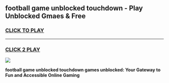 
## football game unblocked touchdown - Play Unblocked Gmaes & Free
<h3>
<a href="https://premium.freeplayer.one?title=football_game_unblocked_touchdown&ref=19F">CLICK TO PLAY</a></h3>
<hr>

<h3>
<a href="https://premium.freeplayer.one?title=football_game_unblocked_touchdown&ref=19F">CLICK 2 PLAY</a>
  
</h3>

<a href="https://premium.freeplayer.one?title=football_game_unblocked_touchdown&ref=19F/"><img src="https://clearcache.store/games.png"></a>


**football game unblocked touchdown games unblocked: Your Gateway to Fun and Accessible Online Gaming**
